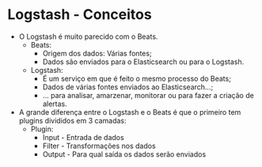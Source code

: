 # Logstash - Conceitos

- O Logstash é muito parecido com o Beats.
  - Beats:
    - Origem dos dados: Várias fontes;
    - Dados são enviados para o Elasticsearch ou para o Logstash.
  - Logstash:
    - É um serviço em que é feito o mesmo processo do Beats;
    - Dados de várias fontes enviados ao Elasticsearch...;
    - ... para analisar, amarzenar, monitorar ou para fazer a criação de alertas.
- A grande diferença entre o Logstash e o Beats é que o primeiro tem plugins divididos em 3 camadas:
  - Plugin:
    - Input - Entrada de dados
    - Filter - Transformações nos dados
    - Output - Para qual saída os dados serão enviados
